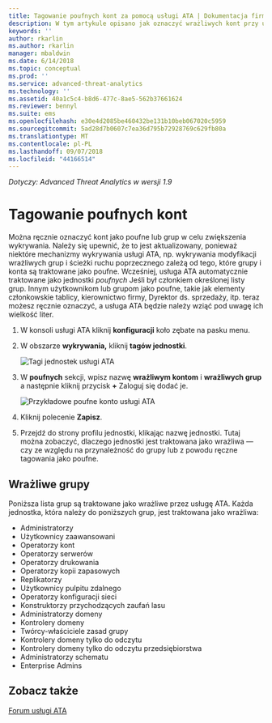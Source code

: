 ```yaml
---
title: Tagowanie poufnych kont za pomocą usługi ATA | Dokumentacja firmy Microsoft
description: W tym artykule opisano jak oznaczyć wrażliwych kont przy użyciu Advanced Threat Analytics (ATA)
keywords: ''
author: rkarlin
ms.author: rkarlin
manager: mbaldwin
ms.date: 6/14/2018
ms.topic: conceptual
ms.prod: ''
ms.service: advanced-threat-analytics
ms.technology: ''
ms.assetid: 40a1c5c4-b8d6-477c-8ae5-562b37661624
ms.reviewer: bennyl
ms.suite: ems
ms.openlocfilehash: e30e4d2085be460432be131b10beb067020c5959
ms.sourcegitcommit: 5ad28d7b0607c7ea36d795b72928769c629fb80a
ms.translationtype: MT
ms.contentlocale: pl-PL
ms.lasthandoff: 09/07/2018
ms.locfileid: "44166514"
---
```

*Dotyczy: Advanced Threat Analytics w wersji 1.9*



# <a name="tag-sensitive-accounts"></a>Tagowanie poufnych kont

Można ręcznie oznaczyć kont jako poufne lub grup w celu zwiększenia wykrywania. Należy się upewnić, że to jest aktualizowany, ponieważ niektóre mechanizmy wykrywania usługi ATA, np. wykrywania modyfikacji wrażliwych grup i ścieżki ruchu poprzecznego zależą od tego, które grupy i konta są traktowane jako poufne. Wcześniej, usługa ATA automatycznie traktowane jako jednostki *poufnych* Jeśli był członkiem określonej listy grup. Innym użytkownikom lub grupom jako poufne, takie jak elementy członkowskie tablicy, kierownictwo firmy, Dyrektor ds. sprzedaży, itp. teraz możesz ręcznie oznaczyć, a usługa ATA będzie należy wziąć pod uwagę ich wielkość liter.

1.  W konsoli usługi ATA kliknij **konfiguracji** koło zębate na pasku menu.

2.  W obszarze **wykrywania,** kliknij **tagów jednostki**.

    ![Tagi jednostek usługi ATA](media/entity-tags.png)

3.  W **poufnych** sekcji, wpisz nazwę **wrażliwym kontom** i **wrażliwych grup** a następnie kliknij przycisk **+** Zaloguj się dodać je.

    ![Przykładowe poufne konto usługi ATA](media/sensitive-account-sample.png)

4. Kliknij polecenie **Zapisz**.

5. Przejdź do strony profilu jednostki, klikając nazwę jednostki. Tutaj można zobaczyć, dlaczego jednostki jest traktowana jako wrażliwa — czy ze względu na przynależność do grupy lub z powodu ręczne tagowania jako poufne.


## <a name="sensitive-groups"></a>Wrażliwe grupy

Poniższa lista grup są traktowane jako wrażliwe przez usługę ATA. Każda jednostka, która należy do poniższych grup, jest traktowana jako wrażliwa:

-   Administratorzy
-   Użytkownicy zaawansowani
-   Operatorzy kont
-   Operatorzy serwerów
-   Operatorzy drukowania
-   Operatorzy kopii zapasowych
-   Replikatorzy
-   Użytkownicy pulpitu zdalnego 
-   Operatorzy konfiguracji sieci 
-   Konstruktorzy przychodzących zaufań lasu
-   Administratorzy domeny
-   Kontrolery domeny
-   Twórcy-właściciele zasad grupy 
-   Kontrolery domeny tylko do odczytu 
-   Kontrolery domeny tylko do odczytu przedsiębiorstwa 
-   Administratorzy schematu 
-   Enterprise Admins
     
## <a name="see-also"></a>Zobacz także
[Forum usługi ATA](https://social.technet.microsoft.com/Forums/security/home?forum=mata)
